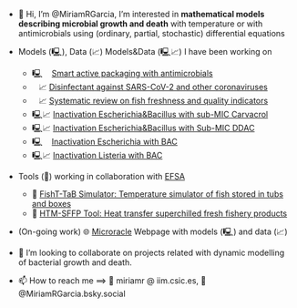 - 👋 Hi, I’m @MiriamRGarcia, I’m interested in **mathematical models describing microbial growth and death** with temperature or with antimicrobials using (ordinary, partial, stochastic) differential equations
- Models (🖳), Data (📈) Models&Data (🖳📈) I have been working on
  
  - 🖳 &nbsp;&nbsp; [Smart active packaging with antimicrobials](https://zenodo.org/doi/10.5281/zenodo.3244153)
  - &nbsp;&nbsp; 📈 [Disinfectant against SARS-CoV-2 and other coronaviruses](https://zenodo.org/doi/10.5281/zenodo.4297015)
  - &nbsp;&nbsp; 📈 [Systematic review on fish freshness and quality indicators](https://zenodo.org/doi/10.5281/zenodo.6400471)
  - 🖳📈 [Inactivation Escherichia&Bacillus with sub-MIC Carvacrol](https://zenodo.org/doi/10.5281/zenodo.6656085)
  - 🖳📈 [Inactivation Escherichia&Bacillus with Sub-MIC DDAC](https://zenodo.org/doi/10.5281/zenodo.5167910)
  - 🖳 &nbsp;&nbsp; [Inactivation Escherichia with BAC](https://zenodo.org/doi/10.5281/zenodo.1207616) 
  - 🖳📈 [Inactivation Listeria with BAC](https://zenodo.org/doi/10.5281/zenodo.6651603)
        
- Tools (🔧) working in collaboration with [EFSA](https://www.efsa.europa.eu/en)
  - 🔧 [FishT-TaB Simulator: Temperature simulator of fish stored in tubs and boxes](https://zenodo.org/doi/10.5281/zenodo.3725615)
  - 🔧 [HTM-SFFP Tool: Heat transfer superchilled fresh fishery products](https://zenodo.org/doi/10.5281/zenodo.4304282)


- (On-going work) 🌐  [Microracle](https://microracle.shinyapps.io/Microracle/)  Webpage with models (🖳) and data (📈)

- 👀 I’m looking to collaborate on projects related with dynamic modelling of bacterial growth and death.
- 📫 How to reach me ==> 📨 miriamr @ iim.csic.es, 🦋 @MiriamRGarcia.bsky.social 
<!---
MiriamRGarcia/MiriamRGarcia is a ✨ special ✨ repository because its `README.md` (this file) appears on your GitHub profile.
You can click the Preview link to take a look at your changes.
--->

